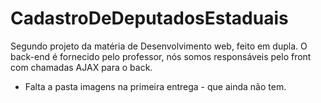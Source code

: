# CadastroDeDeputadosEstaduais
Segundo projeto da matéria de Desenvolvimento web, feito em dupla. O back-end é fornecido pelo professor, 
nós somos responsáveis pelo front com chamadas AJAX para o back. 

- Falta a pasta imagens na primeira entrega - que ainda não tem.
